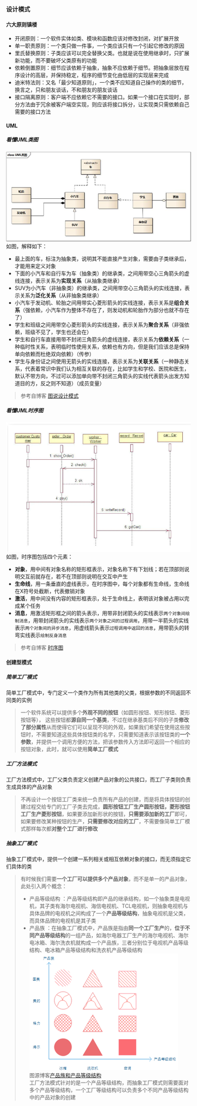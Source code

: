 ### 设计模式
#### 六大原则镇楼
- 开闭原则：一个软件实体如类、模块和函数应该对修改封闭，对扩展开放
- 单一职责原则：一个类只做一件事，一个类应该只有一个引起它修改的原因
- 里氏替换原则：子类应该可以完全替换父类。也就是说在使用继承时，只扩展新功能，而不要破坏父类原有的功能
- 依赖倒置原则：细节应该依赖于抽象，抽象不应依赖于细节。把抽象层放在程序设计的高层，并保持稳定，程序的细节变化由低层的实现层来完成
- 迪米特法则：又名「最少知道原则」，一个类不应知道自己操作的类的细节，换言之，只和朋友谈话，不和朋友的朋友谈话
- 接口隔离原则：客户端不应依赖它不需要的接口。如果一个接口在实现时，部分方法由于冗余被客户端空实现，则应该将接口拆分，让实现类只需依赖自己需要的接口方法
#### UML
##### 看懂UML类图
![UML类图](https://github.com/linyang23/Q-A-in-level-2/blob/master/photo/uml.png)<br>
如图，解释如下：<br>
- 最上面的车，标注为抽象类，说明其不能直接产生对象，需要由子类继承后，才能用来定义对象<br>
- 下面的小汽车和自行车为车（抽象类）的继承类，之间用带空心三角箭头的虚线连接，表示关系为**实现关系**（从抽象类继承）<br>
- SUV为小汽车（非抽象类）的继承类，之间用带空心三角箭头的实线连接，表示关系为**泛化关系**（从非抽象类继承）<br>
- 小汽车于发动机、轮胎之间用带实心菱形箭头的实线连接，表示关系是**组合关系**（强依赖，小汽车作为整体不存在了，则发动机和轮胎作为部分也就不存在了）<br>
- 学生和班级之间用带空心菱形箭头的实线连接，表示关系为**聚合关系**（非强依赖，班级不见了，学生也还会在）<br>
- 学生和自行车直接用带不封闭三角箭头的虚线连接，表示关系为**依赖关系**（一种临时性关系，表明临时性使用关系，依赖也有方向，但是我们应该总是保持单向依赖而杜绝双向依赖）（传参）<br>
- 学生与身份证之间使用无箭头的实线连接，表示关系为**关联关系**（一种静态关系，代表着常识中我们认为相互关联的存在，比如学生和学校、医院和医生，默认不带方向，不过可以添加单向带不封闭三角箭头的实线代表箭头出发方知道目的方，反之则不知道）（成员变量）<br>
>参考自博客  [图说设计模式](https://design-patterns.readthedocs.io/zh_CN/latest/index.html)<br>
##### 看懂UML时序图
![UML时序图](https://github.com/linyang23/Q-A-in-level-2/blob/master/photo/umltime.png)<br>
如图，时序图包括四个元素：<br>
- **对象**，用中间有对象名称的矩形框表示，对象名称下有下划线；若在顶部则说明交互前就存在，若不在顶部则说明在交互中产生<br>
- **生命线**，用一条垂直的虚线表示，在时序图中，每个对象都有生命线，生命线在X符号处截断，代表撤销对象<br>
- **激活**，用中间没有内容的矩形框表示，处于生命线上，表明该对象被占用以完成某个任务<br>
- **消息**，用激活矩形框之间的箭头表示，用带非封闭箭头的实线表示`两个对象间绘制消息`，用带封闭箭头的实线表示`两个对象之间的过程调用`，用带一半箭头的实线表示`两个对象间的异步消息`，用虚线箭头表示`过程调用中返回的消息`，用带箭头的转弯实线表示`绘制反身消息`<br>
>参考自博客  [时序图](https://www.jianshu.com/p/ccc0084cfb76)<br>
#### 创建型模式
##### 简单工厂模式
简单工厂模式中，专门定义一个类作为所有其他类的父类，根据参数的不同返回不同类的实例<br>
>一个软件系统可以提供多个**外观不同的按钮**（如圆形按钮、矩形按钮、菱形按钮等）， 这些按钮都**源自同一个基类**，不过在继承基类后不同的子类**修改了部分属性**从而使得它们可以呈现不同的外观，如果我们希望在使用这些按钮时，不需要知道这些具体按钮类的名字，只需要知道表示该按钮类的**一个参数**，并提供一个调用方便的方法，把该参数传入方法即可返回一个相应的按钮对象，此时，就可以使用**简单工厂模式**
##### 工厂方法模式
工厂方法模式中，工厂父类负责定义创建产品对象的公共接口，而工厂子类则负责生成具体的产品对象<br>
>不再设计一个按钮工厂类来统一负责所有产品的创建，而是将具体按钮的创建过程交给专门的工厂子类去完成，**圆形按钮工厂生产圆形按钮，菱形按钮工厂生产菱形按钮**，如果要添加新形状的按钮，**只需要添加新的工厂**即可，如果要修改某种按钮的生产，**只需要修改对应的工厂**，不需要像简单工厂模式那样每次都**对整个工厂进行修改**
##### 抽象工厂模式
抽象工厂模式中，提供一个创建一系列相关或相互依赖对象的接口，而无须指定它们具体的类<br>
>有时候我们需要**一个工厂可以提供多个产品对象**，而不是单一的产品对象，此处引入两个概念：<br>
>- 产品等级结构 ：产品等级结构即产品的继承结构，如一个抽象类是电视机，其子类有海尔电视机、海信电视机、TCL电视机，则抽象电视机与具体品牌的电视机之间构成了一个**产品等级结构**，抽象电视机是父类，而具体品牌的电视机是其子类<br>
>- 产品族 ：在抽象工厂模式中，产品族是指由**同一个工厂生产**的，**位于不同产品等级结构**的一组产品，如海尔电器工厂生产的海尔电视机、海尔电冰箱、海尔洗衣机就构成一个产品族，三者分别位于电视机产品等级结构、电冰箱产品等级结构和洗衣机产品等级结构<br>
![产品族](https://github.com/linyang23/Q-A-in-level-2/blob/master/photo/products.png)<br>
图源博客[产品族和产品等级结构](https://www.jianshu.com/p/f1e837cab952)<br>
>工厂方法模式针对的是一个产品等级结构，而抽象工厂模式则需要面对多个产品等级结构，一个工厂等级结构可以负责多个不同产品等级结构中的产品对象的创建

